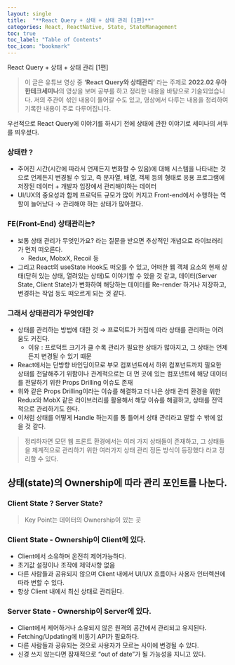 ```yaml
---
layout: single
title:  "**React Query + 상태 + 상태 관리 [1편]**"
categories: React, ReactNative, State, StateManagement
toc: true
toc_label: "Table of Contents"
toc_icon: "bookmark"
---
```


React Query + 상태 + 상태 관리 [1편]

> 이 글은 유튜브 영상 중 **‘React Query와 상태관리’** 라는 주제로 **2022.02 우아한테크세미나**의
영상을 보며 공부를 하고 정리한 내용을 바탕으로 기술되었습니다. 저의 주관이 섞인 내용이 들어갈 수도 있고,
영상에서 다루는 내용을 정리하여 기록한 내용이 주로 다루어집니다.

우선적으로 React Query에 이야기를 하시기 전에 상태에 관한 이야기로 세미나의 서두를 띄우셨다.

### 상태란 ?

- 주어진 시간(시간에 따라서 언제든지 변화할 수 있음)에 대해 시스템을 나타내는 것으로 언제든지 변경될 수 있고, 즉 문자열, 배열, 객체 등의 형태로 응용 프로그램에 저장된 데이터 + 개발자 입장에서 관리해야하는 데이터
- UI/UX의 중요성과 함께 프로덕트 규모가 많이 커지고 Front-end에서 수행하는 역할이 늘어났다 → 관리해야 하는 상태가 많아졌다.

### FE(Front-End) 상태관리는?

- 보통 상태 관리가 무엇인가요? 라는 질문을 받으면 추상적인 개념으로 라이브러리가 먼저 떠오른다.
  - Redux, MobxX, Recoil 등
- 그리고 React의 useState Hook도 떠오를 수 있고, 어떠한 웹 객체 요소의 현재 상태(닫혀 있는 상태, 열려있는 상태)도 이야기할 수 있을 것 같고, 데이터(Server State, Client State)가 변화하여 해당하는 데이터를 Re-render 하거나 저장하고, 변경하는 작업 등도 떠오르게 되는 것 같다.

### 그래서 상태관리가 무엇인데?

- 상태를 관리하는 방법에 대한 것 → 프로덕트가 커짐에 따라 상태를 관리하는 어려움도 커진다.
  - 이유 : 프로덕트 크기가 클 수록 관리가 필요한 상태가 많아지고, 그 상태는 언제든지 변경될 수 있기 떄문
- React에서는 단방향 바인딩이므로 부모 컴포넌트에서 하위 컴포넌트까지 필요한 상태를 전달해주기 위함이나 관계적으로는 더 먼 곳에 있는 컴포넌트에 해당 데이터를 전달하기 위한 Props Drilling 이슈도 존재
- 위와 같은 Props Drilling이라는 이슈를 해결하고 더 나은 상태 관리 환경을 위한 Redux와 MobX 같은 라이브러리를 활용해서 해당 이슈를 해결하고, 상태를 전역적으로 관리하기도 한다.
- 이처럼 상태를 어떻게 Handle 하는지를 통 틀어서 상태 관리라고 말할 수 밖에 없을 것 같다.

> 정리하자면 모던 웹 프론트 환경에서는 여러 가지 상태들이 존재하고, 그 상태들을 체계적으로 관리하기 위한 여러가지 상태 관리 정돈 방식이 등장했다 라고 정리할 수 있다.
>

## 상태(state)의 Ownership에 따라 관리 포인트를 나눈다.

### Client State ? Server State?

> Key Point는 데이터의 Ownership이 있는 곳
>

### Client State - Ownership이 Client에 있다.

- Client에서 소유하며 온전히 제어가능하다.
- 초기값 설정이나 조작에 제약사항 없음
- 다른 사람들과 공유되지 않으며 Client 내에서 UI/UX 흐름이나 사용자 인터렉션에 따라 변할 수 있다.
- 항상 Client 내에서 최신 상태로 관리된다.

### Server State - Ownership이 Server에 있다.

- Client에서 제어하거나 소유되지 않은 원격의 공간에서 관리되고 유지된다.
- Fetching/Updating에 비동기 API가 필요하다.
- 다른 사람들과 공유되는 것으로 사용자가 모르는 사이에 변경될 수 있다.
- 신경 쓰지 않는다면 잠재적으로 “out of date”가 될 가능성을 지니고 있다.